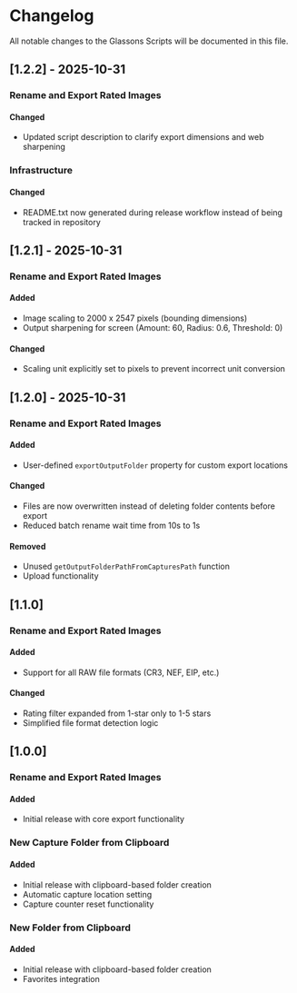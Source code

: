 # Changelog

All notable changes to the Glassons Scripts will be documented in this file.

## [1.2.2] - 2025-10-31

### Rename and Export Rated Images

#### Changed
- Updated script description to clarify export dimensions and web sharpening

### Infrastructure

#### Changed
- README.txt now generated during release workflow instead of being tracked in repository

## [1.2.1] - 2025-10-31

### Rename and Export Rated Images

#### Added
- Image scaling to 2000 x 2547 pixels (bounding dimensions)
- Output sharpening for screen (Amount: 60, Radius: 0.6, Threshold: 0)

#### Changed
- Scaling unit explicitly set to pixels to prevent incorrect unit conversion

## [1.2.0] - 2025-10-31

### Rename and Export Rated Images

#### Added
- User-defined `exportOutputFolder` property for custom export locations

#### Changed
- Files are now overwritten instead of deleting folder contents before export
- Reduced batch rename wait time from 10s to 1s

#### Removed
- Unused `getOutputFolderPathFromCapturesPath` function
- Upload functionality

## [1.1.0]

### Rename and Export Rated Images

#### Added
- Support for all RAW file formats (CR3, NEF, EIP, etc.)

#### Changed
- Rating filter expanded from 1-star only to 1-5 stars
- Simplified file format detection logic

## [1.0.0]

### Rename and Export Rated Images

#### Added
- Initial release with core export functionality

### New Capture Folder from Clipboard

#### Added
- Initial release with clipboard-based folder creation
- Automatic capture location setting
- Capture counter reset functionality

### New Folder from Clipboard

#### Added
- Initial release with clipboard-based folder creation
- Favorites integration
